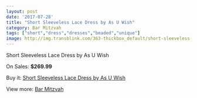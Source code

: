 ```yaml
---
layout: post
date: '2017-07-28'
title: "Short Sleeveless Lace Dress by As U Wish"
category: Bar Mitzvah
tags: ["short","dress","dresses","beaded","unique"]
image: http://img.transblink.com/363-thickbox_default/short-sleeveless-lace-dress-by-as-u-wish.jpg
---
```

Short Sleeveless Lace Dress by As U Wish

On Sales: **$269.99**
<a href="https://www.transblink.com/en/bar-mitzvah/94-short-sleeveless-lace-dress-by-as-u-wish.html"><amp-img layout="responsive" width="600" height="600" src="//img.transblink.com/363-thickbox_default/short-sleeveless-lace-dress-by-as-u-wish.jpg" alt="Short Sleeveless Lace Dress by As U Wish 0" /></a>
<a href="https://www.transblink.com/en/bar-mitzvah/94-short-sleeveless-lace-dress-by-as-u-wish.html"><amp-img layout="responsive" width="600" height="600" src="//img.transblink.com/366-thickbox_default/short-sleeveless-lace-dress-by-as-u-wish.jpg" alt="Short Sleeveless Lace Dress by As U Wish 1" /></a>
<a href="https://www.transblink.com/en/bar-mitzvah/94-short-sleeveless-lace-dress-by-as-u-wish.html"><amp-img layout="responsive" width="600" height="600" src="//img.transblink.com/365-thickbox_default/short-sleeveless-lace-dress-by-as-u-wish.jpg" alt="Short Sleeveless Lace Dress by As U Wish 2" /></a>
<a href="https://www.transblink.com/en/bar-mitzvah/94-short-sleeveless-lace-dress-by-as-u-wish.html"><amp-img layout="responsive" width="600" height="600" src="//img.transblink.com/364-thickbox_default/short-sleeveless-lace-dress-by-as-u-wish.jpg" alt="Short Sleeveless Lace Dress by As U Wish 3" /></a>

Buy it: [Short Sleeveless Lace Dress by As U Wish](https://www.transblink.com/en/bar-mitzvah/94-short-sleeveless-lace-dress-by-as-u-wish.html "Short Sleeveless Lace Dress by As U Wish")

View more: [Bar Mitzvah](https://www.transblink.com/en/2-bar-mitzvah "Bar Mitzvah")